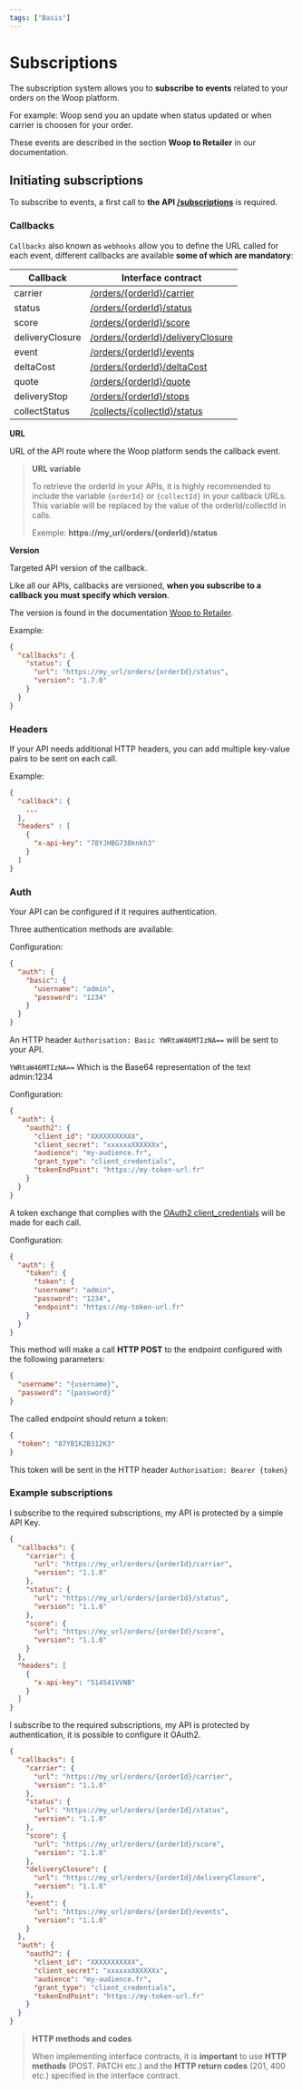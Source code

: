 ```yaml
---
tags: ["Basis"]
---
```


# Subscriptions

The subscription system allows you to **subscribe to events** related to your orders on the Woop platform.

For example: Woop send you an update when status updated or when carrier is choosen for your order.

These events are described in the section **Woop to Retailer** in our documentation.

## Initiating subscriptions

To subscribe to events, a first call to **the API [/subscriptions](https://woop.stoplight.io/docs/retailer/retailer_to_woop.json/paths/~1subscriptions/post)** is required.

### Callbacks

`Callbacks` also known as `webhooks` allow you to define the URL called for each event, different callbacks are available **some of which are mandatory**:

| Callback        | Interface contract                                                                                                                                     |
| --------------- | ------------------------------------------------------------------------------------------------------------------------------------------------------ |
| carrier         | [/orders/{orderId}/carrier](https://woop.stoplight.io/docs/retailer/woop_to_retailer.json/paths/~1orders~1%7BorderId%7D~1carrier/put)                  |
| status          | [/orders/{orderId}/status](https://woop.stoplight.io/docs/retailer/woop_to_retailer.json/paths/~1orders~1%7BorderId%7D~1status/put)                    |
| score           | [/orders/{orderId}/score](https://woop.stoplight.io/docs/retailer/woop_to_retailer.json/paths/~1orders~1%7BorderId%7D~1score/put)                      |
| deliveryClosure | [/orders/{orderId}/deliveryClosure](https://woop.stoplight.io/docs/retailer/woop_to_retailer.json/paths/~1orders~1%7BorderId%7D~1deliveryClosure/post) |
| event           | [/orders/{orderId}/events](https://woop.stoplight.io/docs/retailer/woop_to_retailer.json/paths/~1orders~1%7BorderId%7D~1events/post)                   |
| deltaCost       | [/orders/{orderId}/deltaCost](https://woop.stoplight.io/docs/retailer/woop_to_retailer.json/paths/~1orders~1%7BorderId%7D~1deltaCosts/post)            |
| quote           | [/orders/{orderId}/quote](https://woop.stoplight.io/docs/retailer/woop_to_retailer.json/paths/~1orders~1%7BorderId%7D~1quotes/post)                    |
| deliveryStop  | [/orders/{orderId}/stops](https://woop.stoplight.io/docs/retailer/woop_to_retailer.json/paths/~1orders~1%7BorderId%7D~1stops/put)            |
| collectStatus   | [/collects/{collectId}/status](https://woop.stoplight.io/docs/retailer/woop_to_retailer.json/paths/~1collects~1%7BcollectId%7D~1status/put)            |

**URL**

URL of the API route where the Woop platform sends the callback event.

<!-- theme: info -->

> **URL variable**
>
> To retrieve the orderId in your APIs, it is highly recommended to include the variable `{orderId}` or `{collectId}` in your callback URLs.
> This variable will be replaced by the value of the orderId/collectId in calls.
>
> Exemple: **https://my_url/orders/{orderId}/status**

**Version**

Targeted API version of the callback.

Like all our APIs, callbacks are versioned, **when you subscribe to a callback you must specify which version**.

The version is found in the documentation [Woop to Retailer](https://woop.stoplight.io/docs/retailer/woop_to_retailer.json).

Example:

```json
{
  "callbacks": {
    "status": {
      "url": "https://my_url/orders/{orderId}/status",
      "version": "1.7.0"
    }
  }
}
```

### Headers

If your API needs additional HTTP headers, you can add multiple key-value pairs to be sent on each call.

Example:

```json
{
  "callback": {
    ...
  },
  "headers" : [
    {
      "x-api-key": "78YJHBG738knkh3"
    }
  ]
}
```

### Auth

Your API can be configured if it requires authentication.

Three authentication methods are available:

<!--
type: tab
title: Basic method
-->

Configuration:

```json
{
  "auth": {
    "basic": {
      "username": "admin",
      "password": "1234"
    }
  }
}
```

An HTTP header `Authorisation: Basic YWRtaW46MTIzNA==` will be sent to your API.

`YWRtaW46MTIzNA==` Which is the Base64 representation of the text admin:1234

<!--
type: tab
title: OAuth2 method
-->

Configuration:

```json
{
  "auth": {
    "oauth2": {
      "client_id": "XXXXXXXXXXX",
      "client_secret": "xxxxxxXXXXXXx",
      "audience": "my-audience.fr",
      "grant_type": "client_credentials",
      "tokenEndPoint": "https://my-token-url.fr"
    }
  }
}
```

A token exchange that complies with the [OAuth2 client_credentials](https://tools.ietf.org/html/rfc6749#section-4.4) will be made for each call.

<!--
type: tab
title: Token method
-->

Configuration:

```json
{
  "auth": {
    "token": {
      "token": {
      "username": "admin",
      "password": "1234",
      "endpoint": "https://my-token-url.fr"
    }
  }
}
```

This method will make a call **HTTP POST** to the endpoint configured with the following parameters:

```json
{
  "username": "{username}",
  "password": "{password}"
}
```

The called endpoint should return a token:

```json
{
  "token": "87YB1K2B312K3"
}
```

This token will be sent in the HTTP header `Authorisation: Bearer {token}`

<!-- type: tab-end -->

### Example subscriptions

<!--
type: tab
title: Example 1
-->

I subscribe to the required subscriptions, my API is protected by a simple API Key.

```json
{
  "callbacks": {
    "carrier": {
      "url": "https://my_url/orders/{orderId}/carrier",
      "version": "1.1.0"
    },
    "status": {
      "url": "https://my_url/orders/{orderId}/status",
      "version": "1.1.0"
    },
    "score": {
      "url": "https://my_url/orders/{orderId}/score",
      "version": "1.1.0"
    }
  },
  "headers": [
    {
      "x-api-key": "514541VVNB"
    }
  ]
}
```

<!--
type: tab
title: Example 2
-->

I subscribe to the required subscriptions, my API is protected by authentication, it is possible to configure it OAuth2.

```json
{
  "callbacks": {
    "carrier": {
      "url": "https://my_url/orders/{orderId}/carrier",
      "version": "1.1.0"
    },
    "status": {
      "url": "https://my_url/orders/{orderId}/status",
      "version": "1.1.0"
    },
    "score": {
      "url": "https://my_url/orders/{orderId}/score",
      "version": "1.1.0"
    },
    "deliveryClosure": {
      "url": "https://my_url/orders/{orderId}/deliveryClosure",
      "version": "1.1.0"
    },
    "event": {
      "url": "https://my_url/orders/{orderId}/events",
      "version": "1.1.0"
    }
  },
  "auth": {
    "oauth2": {
      "client_id": "XXXXXXXXXXX",
      "client_secret": "xxxxxxXXXXXXx",
      "audience": "my-audience.fr",
      "grant_type": "client_credentials",
      "tokenEndPoint": "https://my-token-url.fr"
    }
  }
}
```

<!-- type: tab-end -->

<!-- theme: warning -->

> **HTTP methods and codes**
>
> When implementing interface contracts, it is **important** to use **HTTP methods** (POST. PATCH etc.) and the **HTTP return codes** (201, 400 etc.) specified in the interface contract.
